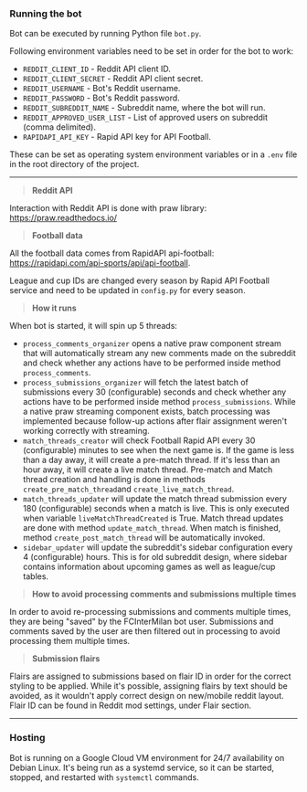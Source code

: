 ### Running the bot

Bot can be executed by running Python file `bot.py`.

Following environment variables need to be set in order for the bot to work:

* `REDDIT_CLIENT_ID` - Reddit API client ID.
* `REDDIT_CLIENT_SECRET` - Reddit API client secret.
* `REDDIT_USERNAME` - Bot's Reddit username.
* `REDDIT_PASSWORD` - Bot's Reddit password.
* `REDDIT_SUBREDDIT_NAME` - Subreddit name, where the bot will run.
* `REDDIT_APPROVED_USER_LIST` - List of approved users on subreddit (comma delimited).
* `RAPIDAPI_API_KEY` - Rapid API key for API Football.

These can be set as operating system environment variables or in a `.env` file in the root directory of the project.

---

> **Reddit API**

Interaction with Reddit API is done with praw library: https://praw.readthedocs.io/

> **Football data**

All the football data comes from RapidAPI api-football: https://rapidapi.com/api-sports/api/api-football.

League and cup IDs are changed every season by Rapid API Football service and need to be updated in `config.py` for every season.

> **How it runs**

When bot is started, it will spin up 5 threads:

* `process_comments_organizer` opens a native praw component stream that will automatically stream any new comments made on the subreddit and check whether any actions have to be performed inside method `process_comments`.
* `process_submissions_organizer` will fetch the latest batch of submissions every 30 (configurable) seconds and check whether any actions have to be performed inside method `process_submissions`. While a native praw streaming component exists, batch processing was implemented because follow-up
  actions after flair assignment weren't working correctly with streaming.
* `match_threads_creator` will check Football Rapid API every 30 (configurable) minutes to see when the next game is. If the game is less than a day away, it will create a pre-match thread. If it's less than an hour away, it will create a live match thread. Pre-match and Match thread creation and
  handling is done in methods `create_pre_match_thread`and `create_live_match_thread`.
* `match_threads_updater` will update the match thread submission every 180 (configurable) seconds when a match is live. This is only executed when variable `liveMatchThreadCreated` is True. Match thread updates are done with method `update_match_thread`. When match is finished,
  method `create_post_match_thread` will be automatically invoked.
* `sidebar_updater` will update the subreddit's sidebar configuration every 4 (configurable) hours. This is for old subreddit design, where sidebar contains information about upcoming games as well as league/cup tables.

> **How to avoid processing comments and submissions multiple times**

In order to avoid re-processing submissions and comments multiple times, they are being "saved" by the FCInterMilan bot user. Submissions and comments saved by the user are then filtered out in processing to avoid processing them multiple times.

> **Submission flairs**

Flairs are assigned to submissions based on flair ID in order for the correct styling to be applied. While it's possible, assigning flairs by text should be avoided, as it wouldn't apply correct design on new/mobile reddit layout. Flair ID can be found in Reddit mod settings, under Flair section.

---

### Hosting

Bot is running on a Google Cloud VM environment for 24/7 availability on Debian Linux. It's being run as a systemd service, so it can be started, stopped, and restarted with `systemctl` commands.
